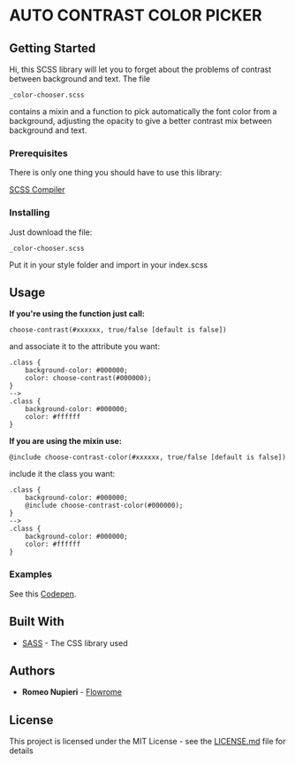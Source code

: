 # AUTO CONTRAST COLOR PICKER



## Getting Started

Hi, this SCSS library will let you to forget about the problems of contrast between background and text.
The file

```
_color-chooser.scss
```

contains a mixin and a function to pick automatically the font color from a background, adjusting the opacity to give a better contrast mix between background and text.

### Prerequisites

There is only one thing you should have to use this library:

[SCSS Compiler](https://sass-lang.com/install)

### Installing

Just download the file: 

```
_color-chooser.scss
```

Put it in your style folder and import in your index.scss

## Usage

**If you're using the function just call:**

```
choose-contrast(#xxxxxx, true/false [default is false])
```

and associate it to the attribute you want:

```
.class {
    background-color: #000000;
    color: choose-contrast(#000000);
}
-->
.class {
    background-color: #000000;
    color: #ffffff
}
```

**If you are using the mixin use:**

```
@include choose-contrast-color(#xxxxxx, true/false [default is false])
```

include it the class you want:

```
.class {
    background-color: #000000;
    @include choose-contrast-color(#000000);
}
-->
.class {
    background-color: #000000;
    color: #ffffff
}
```

### Examples

See this [Codepen](https://codepen.io/flowrome/pen/vvXbVm).

## Built With

* [SASS](https://sass-lang.com/) - The CSS library used

## Authors

* **Romeo Nupieri** - [Flowrome](https://github.com/Flowrome)

## License

This project is licensed under the MIT License - see the [LICENSE.md](LICENSE.md) file for details

